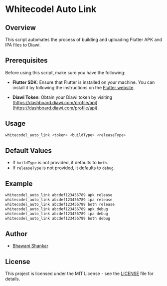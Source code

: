 # Whitecodel Auto Link

## Overview

This script automates the process of building and uploading Flutter APK and IPA files to Diawi.

## Prerequisites

Before using this script, make sure you have the following:

- **Flutter SDK**: Ensure that Flutter is installed on your machine. You can install it by following the instructions on the [Flutter website](https://flutter.dev/docs/get-started/install).

- **Diawi Token**: Obtain your Diawi token by visiting [https://dashboard.diawi.com/profile/api](https://dashboard.diawi.com/profile/api).

## Usage

```bash
whitecodel_auto_link <token> <buildType> <releaseType>
```

## Default Values

- If `buildType` is not provided, it defaults to `both`.
- If `releaseType` is not provided, it defaults to `debug`.

## Example

```bash
whitecodel_auto_link abcdef123456789 apk release
whitecodel_auto_link abcdef123456789 ipa release
whitecodel_auto_link abcdef123456789 both release
whitecodel_auto_link abcdef123456789 apk debug
whitecodel_auto_link abcdef123456789 ipa debug
whitecodel_auto_link abcdef123456789 both debug
```

## Author

- [Bhawani Shankar](https://www.linkedin.com/in/bhawani-shankar-mahawar-601777170/)

## License

This project is licensed under the MIT License - see the [LICENSE](https://github.com/whitecodel/whitecodel_auto_link/blob/main/LICENSE) file for details.
